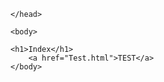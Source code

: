 <!DOCTYPE html>
<html lang="fr">
	<head>
		<meta charset="utf-8" />
		<meta name="viewport" content="width=device-width" />
		<title>README</title>
		
		
	
		
	</head>
		
	<body>

	<h1>Index</h1>
		<a href="Test.html">TEST</a> 
	</body>
</html>
